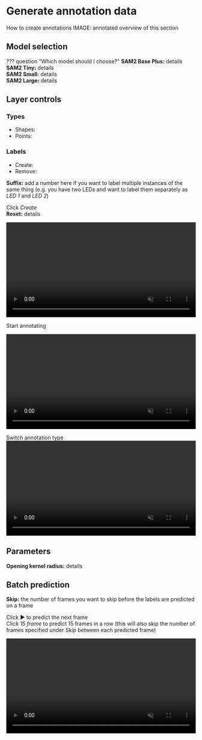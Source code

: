 # Generate annotation data

How to create annotations
IMAGE: annotated overview of this section

## Model selection


??? question "Which model should I choose?"
    **SAM2 Base Plus:** details <br>
    **SAM2 Tiny:** details <br>
    **SAM2 Small:** details <br>
    **SAM2 Large:** details


## Layer controls
### Types
- Shapes:
- Points:


### Labels
- Create: 
- Remove: 

**Suffix:** add a number here if you want to label multiple instances of the same thing (e.g. you have two LEDs and want to label them separately as *LED 1* and *LED 2*)

Click *Create* <br>
**Reset:** details

<video width="100%"  muted controls>
  <source src="../assets/videos/tutorial/3__load_model_add _annotationlayers-fast.mp4" type="video/mp4">
  Your browser does not support the video tag.
</video>

Start annotating

<video width="100%"  muted controls>
  <source src="../assets/videos/tutorial/4__oneclickannotations-fast.mp4" type="video/mp4">
  Your browser does not support the video tag.
</video>

Switch annotation type
<video width="100%"  muted controls>
  <source src="../assets/videos/tutorial/5__changing_annotationlayermode-fast.mp4" type="video/mp4">
  Your browser does not support the video tag.
</video>

## Parameters
**Opening kernel radius:** details

## Batch prediction
**Skip:** the number of frames you want to skip before the labels are predicted on a frame

Click ▶️ to predict the next frame <br>
Click *15 frame* to predict 15 frames in a row (this will also skip the number of frames specified under *Skip* between each predicted frame)

<video width="100%"  muted controls>
  <source src="../assets/videos/tutorial/6_batchpredict-fast.mp4" type="video/mp4">
  Your browser does not support the video tag.
</video> 